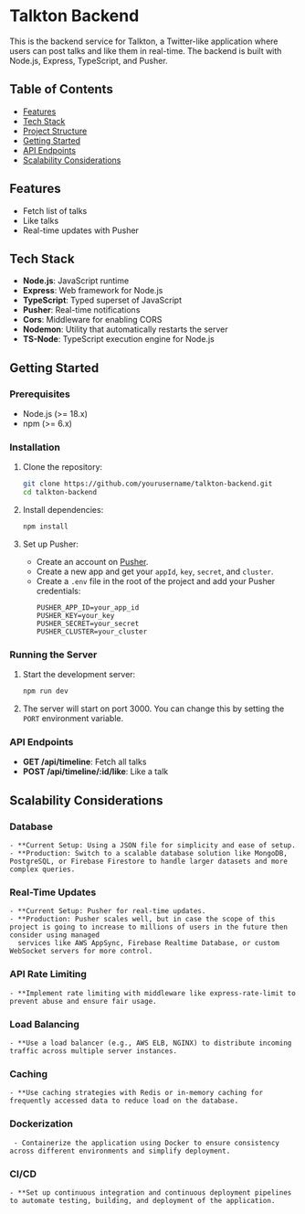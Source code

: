 # Talkton Backend

This is the backend service for Talkton, a Twitter-like application where users can post talks and like them in real-time. The backend is built with Node.js, Express, TypeScript, and Pusher.

## Table of Contents

- [Features](#features)
- [Tech Stack](#tech-stack)
- [Project Structure](#project-structure)
- [Getting Started](#getting-started)
- [API Endpoints](#api-endpoints)
- [Scalability Considerations](#scalability-considerations)

## Features

- Fetch list of talks
- Like talks
- Real-time updates with Pusher

## Tech Stack

- **Node.js**: JavaScript runtime
- **Express**: Web framework for Node.js
- **TypeScript**: Typed superset of JavaScript
- **Pusher**: Real-time notifications
- **Cors**: Middleware for enabling CORS
- **Nodemon**: Utility that automatically restarts the server
- **TS-Node**: TypeScript execution engine for Node.js


## Getting Started

### Prerequisites

- Node.js (>= 18.x)
- npm (>= 6.x)

### Installation

1. Clone the repository:
    ```sh
    git clone https://github.com/yourusername/talkton-backend.git
    cd talkton-backend
    ```

2. Install dependencies:
    ```sh
    npm install
    ```

3. Set up Pusher:
    - Create an account on [Pusher](https://pusher.com/).
    - Create a new app and get your `appId`, `key`, `secret`, and `cluster`.
    - Create a `.env` file in the root of the project and add your Pusher credentials:
        ```
        PUSHER_APP_ID=your_app_id
        PUSHER_KEY=your_key
        PUSHER_SECRET=your_secret
        PUSHER_CLUSTER=your_cluster
        ```

### Running the Server

1. Start the development server:
    ```sh
    npm run dev
    ```

2. The server will start on port 3000. You can change this by setting the `PORT` environment variable.

### API Endpoints

- **GET /api/timeline**: Fetch all talks
- **POST /api/timeline/:id/like**: Like a talk


## Scalability Considerations
### Database
    - **Current Setup: Using a JSON file for simplicity and ease of setup.
    - **Production: Switch to a scalable database solution like MongoDB, PostgreSQL, or Firebase Firestore to handle larger datasets and more complex queries.
### Real-Time Updates
    - **Current Setup: Pusher for real-time updates.
    - **Production: Pusher scales well, but in case the scope of this project is going to increase to millions of users in the future then consider using managed 
      services like AWS AppSync, Firebase Realtime Database, or custom WebSocket servers for more control.
### API Rate Limiting
    - **Implement rate limiting with middleware like express-rate-limit to prevent abuse and ensure fair usage.
### Load Balancing
    - **Use a load balancer (e.g., AWS ELB, NGINX) to distribute incoming traffic across multiple server instances.
### Caching
    - **Use caching strategies with Redis or in-memory caching for frequently accessed data to reduce load on the database.
### Dockerization
     - Containerize the application using Docker to ensure consistency across different environments and simplify deployment.
### CI/CD
    - **Set up continuous integration and continuous deployment pipelines to automate testing, building, and deployment of the application.

